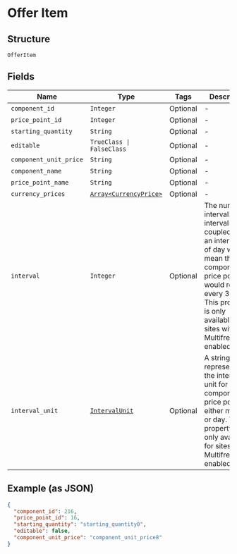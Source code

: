 
# Offer Item

## Structure

`OfferItem`

## Fields

| Name | Type | Tags | Description |
|  --- | --- | --- | --- |
| `component_id` | `Integer` | Optional | - |
| `price_point_id` | `Integer` | Optional | - |
| `starting_quantity` | `String` | Optional | - |
| `editable` | `TrueClass \| FalseClass` | Optional | - |
| `component_unit_price` | `String` | Optional | - |
| `component_name` | `String` | Optional | - |
| `price_point_name` | `String` | Optional | - |
| `currency_prices` | [`Array<CurrencyPrice>`](../../doc/models/currency-price.md) | Optional | - |
| `interval` | `Integer` | Optional | The numerical interval. i.e. an interval of '30' coupled with an interval_unit of day would mean this component price point would renew every 30 days. This property is only available for sites with Multifrequency enabled. |
| `interval_unit` | [`IntervalUnit`](../../doc/models/interval-unit.md) | Optional | A string representing the interval unit for this component price point, either month or day. This property is only available for sites with Multifrequency enabled. |

## Example (as JSON)

```json
{
  "component_id": 216,
  "price_point_id": 16,
  "starting_quantity": "starting_quantity0",
  "editable": false,
  "component_unit_price": "component_unit_price8"
}
```

